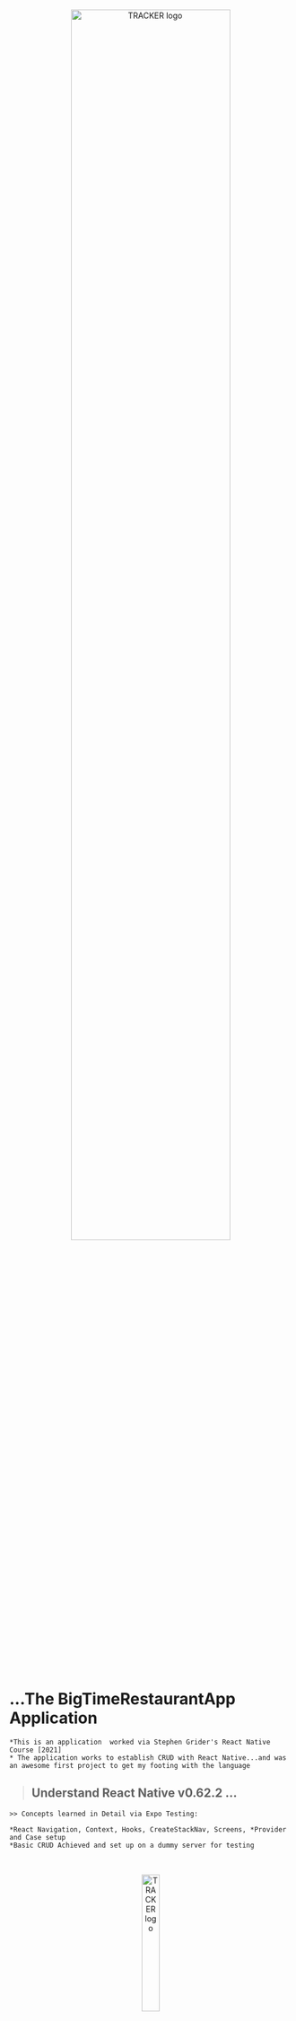 <br/>
<p align="center">
    <a >
        <img width="75%"  src="https://res.cloudinary.com/triggsumms/image/upload/v1614286955/wnzgqv29fcjrlfbyiscv.jpg"  alt="TRACKER logo">
    </a>
</p>

<br/>




# ...The BigTimeRestaurantApp Application
    *This is an application  worked via Stephen Grider's React Native Course [2021]
    * The application works to establish CRUD with React Native...and was an awesome first project to get my footing with the language 
    
> ## Understand React Native v0.62.2 ...
    >> Concepts learned in Detail via Expo Testing:
    
    *React Navigation, Context, Hooks, CreateStackNav, Screens, *Provider and Case setup
    *Basic CRUD Achieved and set up on a dummy server for testing
  

 


<br/>
<p align="center">
    <a >
        <img width="25%" src="https://res.cloudinary.com/triggsumms/image/upload/v1614287020/fynzt7ghscsgnfvzpgxp.png"  alt="TRACKER logo">
    </a>
</p>

<br/>



#### :hammer: Build it yourself

Run the following commands:

```bash
# Clone this repo
git clone https://github.com/TriggSumms/DailyBlog-built-via-ReactNative.git and cd DailyBlogger
# Install dependencies
npm install

```

```
# Setup the Server
...make sure your in the jsonserver directory
inside json directory "npm run tunnel" & then grab/insert new ngrok url
inside seperate json directory "json-server -w db.json" 

```

```
# Run the app with Expo
...make sure your currently in the DailyBlogger folder
npm start
```






The [Expo](https://expo.io) packager will show, and you can either:


-   install the Expo app, scan the displayed QR code, and run the app on your mobile phone directly.
-   open the Android simulator.
-   open the iOS simulator.

